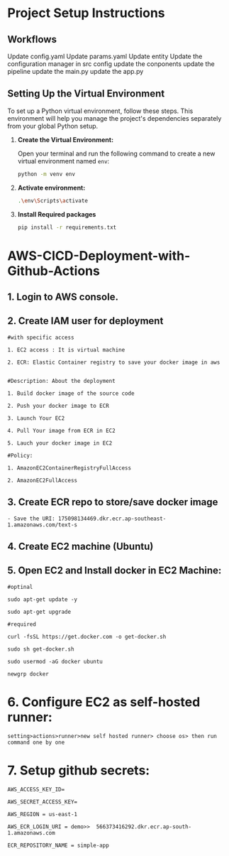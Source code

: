 # Project Setup Instructions

## Workflows 

Update config.yaml
Update params.yaml
Update entity
Update the configuration manager in src config
update the conponents
update the pipeline
update the main.py
update the app.py

## Setting Up the Virtual Environment

To set up a Python virtual environment, follow these steps. This environment will help you manage the project's dependencies separately from your global Python setup.

1. **Create the Virtual Environment:**

   Open your terminal and run the following command to create a new virtual environment named `env`:

   ```bash
   python -m venv env
   ```

2. **Activate environment:**

    ```bash
    .\env\Scripts\activate
    ```   

3. **Install Required packages**

    ```bash
    pip install -r requirements.txt
    ```
    
# AWS-CICD-Deployment-with-Github-Actions

## 1. Login to AWS console.

## 2. Create IAM user for deployment

	#with specific access

	1. EC2 access : It is virtual machine

	2. ECR: Elastic Container registry to save your docker image in aws


	#Description: About the deployment

	1. Build docker image of the source code

	2. Push your docker image to ECR

	3. Launch Your EC2 

	4. Pull Your image from ECR in EC2

	5. Lauch your docker image in EC2

	#Policy:

	1. AmazonEC2ContainerRegistryFullAccess

	2. AmazonEC2FullAccess

	
## 3. Create ECR repo to store/save docker image
    - Save the URI: 175098134469.dkr.ecr.ap-southeast-1.amazonaws.com/text-s

	
## 4. Create EC2 machine (Ubuntu) 

## 5. Open EC2 and Install docker in EC2 Machine:
	
	
	#optinal

	sudo apt-get update -y

	sudo apt-get upgrade
	
	#required

	curl -fsSL https://get.docker.com -o get-docker.sh

	sudo sh get-docker.sh

	sudo usermod -aG docker ubuntu

	newgrp docker
	
# 6. Configure EC2 as self-hosted runner:
    setting>actions>runner>new self hosted runner> choose os> then run command one by one


# 7. Setup github secrets:

    AWS_ACCESS_KEY_ID=

    AWS_SECRET_ACCESS_KEY=

    AWS_REGION = us-east-1

    AWS_ECR_LOGIN_URI = demo>>  566373416292.dkr.ecr.ap-south-1.amazonaws.com

    ECR_REPOSITORY_NAME = simple-app
